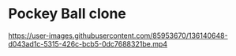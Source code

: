 # Pockey Ball clone

https://user-images.githubusercontent.com/85953670/136140648-d043ad1c-5315-426c-bcb5-0dc7688321be.mp4

